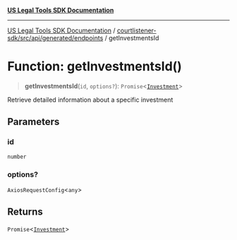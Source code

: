 [**US Legal Tools SDK Documentation**](../../../../../../README.md)

***

[US Legal Tools SDK Documentation](../../../../../../README.md) / [courtlistener-sdk/src/api/generated/endpoints](../README.md) / getInvestmentsId

# Function: getInvestmentsId()

> **getInvestmentsId**(`id`, `options?`): `Promise`\<[`Investment`](../../model/interfaces/Investment.md)\>

Retrieve detailed information about a specific investment

## Parameters

### id

`number`

### options?

`AxiosRequestConfig`\<`any`\>

## Returns

`Promise`\<[`Investment`](../../model/interfaces/Investment.md)\>
